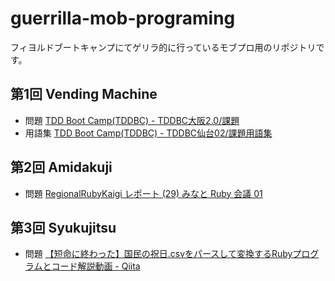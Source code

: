 # guerrilla-mob-programing

フィヨルドブートキャンプにてゲリラ的に行っているモブプロ用のリポジトリです。

## 第1回 Vending Machine
- 問題
[TDD Boot Camp\(TDDBC\) \- TDDBC大阪2\.0/課題](http://devtesting.jp/tddbc/?TDDBC%E5%A4%A7%E9%98%AA2.0%2F%E8%AA%B2%E9%A1%8C)
- 用語集
[TDD Boot Camp\(TDDBC\) \- TDDBC仙台02/課題用語集](http://devtesting.jp/tddbc/?TDDBC%E4%BB%99%E5%8F%B002%2F%E8%AA%B2%E9%A1%8C%E7%94%A8%E8%AA%9E%E9%9B%86)

## 第2回 Amidakuji
- 問題
[RegionalRubyKaigi レポート \(29\) みなと Ruby 会議 01](https://magazine.rubyist.net/articles/0039/0039-MinatoRubyKaigi01Report.html)

## 第3回 Syukujitsu
- 問題
[【短命に終わった】国民の祝日\.csvをパースして変換するRubyプログラムとコード解説動画 \- Qiita](https://qiita.com/jnchito/items/b8a2ed3544c1dc36fb9d)
